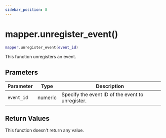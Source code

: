 ```yaml
---
sidebar_position: 8
---
```


# mapper.unregister_event()
```lua
mapper.unregister_event(event_id)
```
This function unregisters an event.


## Prameters
|Parameter|Type|Description|
|-|-|-|
|`event_id`|numeric|Specify the event ID of the event to unregister.|


## Return Values
This function doesn't return any value.